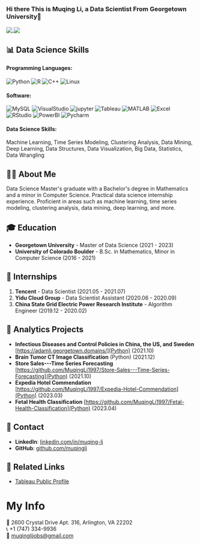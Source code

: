 ### Hi there This is Muqing Li, a Data Scientist From Georgetown University👋


<a href="https://github.com/anuraghazra/github-readme-stats">
  <img align="center" src="https://github-readme-stats.vercel.app/api?username=MuqingLi1997&count_private=true&show_icons=true&theme=dark" />
</a>
<a href="https://github.com/anuraghazra/convoychat">
  <img align="center" src="https://github-readme-stats.vercel.app/api/top-langs/?username=MuqingLi1997&langs_count=8&theme=dark&count_private=true&layout=compact&hide=javascript,html,css,CoffeeScript&card_width=280" />
</a>

## 📊 Data Science Skills
#### Programming Languages: 
![Python](https://img.shields.io/badge/-Python-192133?style=flat-square&logo=python&logoColor=white)
![R](https://img.shields.io/badge/-R-192133?style=flat-square&logo=R&logoColor=white)
![C++](https://img.shields.io/badge/-C++-192133?style=flat-square&logo=C++&logoColor=white)
![Linux](https://img.shields.io/badge/-Linux-192133?style=flat-square&logo=Linux&logoColor=white)
#### Software: 
![MySQL](https://img.shields.io/badge/-MySQL-192133?style=flat-square&logo=MySQL&logoColor=white)
![VisualStudio](https://img.shields.io/badge/-VisualStudio-192133?style=flat-square&logo=VisualStudio&logoColor=white)
![jupyter](https://img.shields.io/badge/-jupyter-192133?style=flat-square&logo=jupyter&logoColor=white)
![Tableau](https://img.shields.io/badge/-Tableau-192133?style=flat-square&logo=Tableau&logoColor=white)
![MATLAB](https://img.shields.io/badge/-MATLAB-192133?style=flat-square&logo=MATLAB&logoColor=white)
![Excel](https://img.shields.io/badge/-Excel-192133?style=flat-square&logo=Excel&logoColor=white)
![RStudio](https://img.shields.io/badge/-RStudio-192133?style=flat-square&logo=RStudio&logoColor=white)
![PowerBI](https://img.shields.io/badge/-PowerBI-192133?style=flat-square&logo=PowerBI&logoColor=white)
![Pycharm](https://img.shields.io/badge/-Pycharm-192133?style=flat-square&logo=Pycharm&logoColor=white)

#### Data Science Skills: 
Machine Learning, Time Series Modeling, Clustering Analysis, Data Mining, Deep Learning, Data Structures, Data Visualization, Big Data, Statistics, Data Wrangling
## 👩‍💼 About Me
Data Science Master's graduate with a Bachelor's degree in Mathematics and a minor in Computer Science. Practical data science internship experience. Proficient in areas such as machine learning, time series modeling, clustering analysis, data mining, deep learning, and more.

## 🎓 Education
- **Georgetown University** - Master of Data Science (2021 - 2023)
- **University of Colorado Boulder** - B.Sc. in Mathematics, Minor in Computer Science (2016 - 2021)



## 💼 Internships
1. **Tencent** - Data Scientist (2021.05 - 2021.07)
2. **Yidu Cloud Group** - Data Scientist Assistant (2020.06 - 2020.09)
3. **China State Grid Electric Power Research Institute** - Algorithm Engineer (2019.12 - 2020.02)

## 🎯 Analytics Projects
- **Infectious Diseases and Control Policies in China, the US, and Sweden** [https://adamli.georgetown.domains/](Python) (2021.10)
- **Brain Tumor CT Image Classification** (Python) (2021.12)
- **Store Sales---Time Series Forecasting**  [https://github.com/MuqingLi1997/Store-Sales---Time-Series-Forecasting](Python) (2021.10)
- **Expedia Hotel Commendation** [https://github.com/MuqingLi1997/Expedia-Hotel-Commendation](Python) (2023.03)
- **Fetal Health Classification** [https://github.com/MuqingLi1997/Fetal-Health-Classification](Python) (2023.04)

## 📱 Contact
- **LinkedIn**: [linkedin.com/in/muqing-li](https://www.linkedin.com/in/muqing-li)
- **GitHub**: [github.com/muqingli](https://github.com/muqingli)

## 🔗 Related Links
- [Tableau Public Profile](https://public.tableau.com/profile/muqing.li)


# My Info

📍 2600 Crystal Drive Apt. 316, Arlington, VA 22202\
📞 +1 (747) 334-9936\
📧 muqinglijobs@gmail.com


